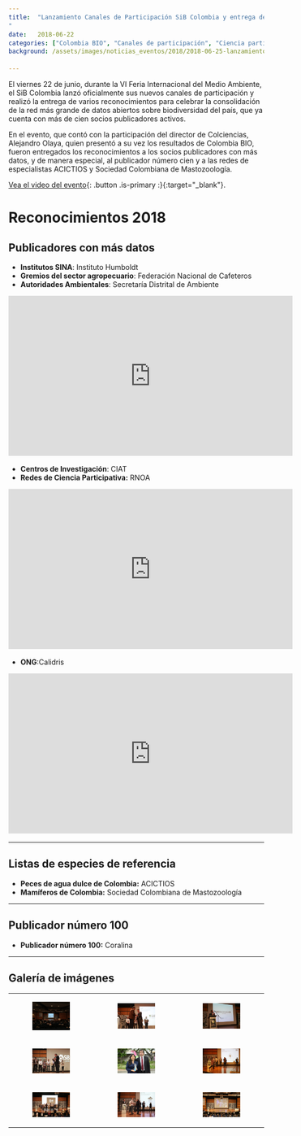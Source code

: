 ```yaml
---
title:  "Lanzamiento Canales de Participación SiB Colombia y entrega de reconocimientos 2018
"
date:   2018-06-22
categories: ["Colombia BIO", "Canales de participación", "Ciencia participativa", "2018", "Registros biológicos", "FIMA 2018"]
background: /assets/images/noticias_eventos/2018/2018-06-25-lanzamiento-canales-participacion.jpg

---
```



El viernes 22 de junio, durante la VI Feria Internacional del Medio Ambiente, el SiB Colombia lanzó oficialmente sus nuevos canales de participación y realizó la entrega de varios reconocimientos para celebrar la consolidación de la red más grande de datos abiertos sobre biodiversidad del país, que ya cuenta con más de cien socios publicadores activos.  

En el evento, que contó con la participación del director de Colciencias, Alejandro Olaya, quien presentó a su vez los resultados de Colombia BIO, fueron entregados los reconocimientos a los socios publicadores con más datos, y de manera especial, al publicador número cien y a las redes de especialistas ACICTIOS y Sociedad Colombiana de Mastozoología.   

[Vea el video del evento](https://www.facebook.com/watch/?v=1725704447523586){: .button .is-primary :}{:target="_blank"}. 


# Reconocimientos 2018

## Publicadores con más datos

- **Institutos SINA**: Instituto Humboldt 
- **Gremios del sector agropecuario**: Federación Nacional de Cafeteros
- **Autoridades Ambientales**: Secretaría Distrital de Ambiente

<iframe width="560" height="315" src="https://www.youtube.com/embed/NjsnngDJzcE" title="YouTube video player" frameborder="0" allow="accelerometer; autoplay; clipboard-write; encrypted-media; gyroscope; picture-in-picture" allowfullscreen></iframe>

- **Centros de Investigación**: CIAT
- **Redes de Ciencia Participativa:** RNOA 

<iframe width="560" height="315" src="https://www.youtube.com/embed/Mnp7f0ax9OI" title="YouTube video player" frameborder="0" allow="accelerometer; autoplay; clipboard-write; encrypted-media; gyroscope; picture-in-picture" allowfullscreen></iframe>

- **ONG**:Calidris 

<iframe width="560" height="315" src="https://www.youtube.com/embed/Sk8rapfkO0I" title="YouTube video player" frameborder="0" allow="accelerometer; autoplay; clipboard-write; encrypted-media; gyroscope; picture-in-picture" allowfullscreen></iframe>



---

## Listas de especies de referencia

- **Peces de agua dulce de Colombia:** ACICTIOS
- **Mamíferos de Colombia:** Sociedad Colombiana de Mastozoología


---

## Publicador número 100
 
- **Publicador número 100:** Coralina


---

## Galería de imágenes

| | |  |
|-------------|-------------|-----|
|<figure class="image is-480x480"><img src="/assets/images/noticias_eventos/2018/2018-06-25-lanzamiento-canales-participacion1.jpg"></figure>|<figure class="image is-480x480"><img src="/assets/images/noticias_eventos/2018/2018-06-25-lanzamiento-canales-participacion2.jpg"></figure>|<figure class="image is-480x480"><img src="/assets/images/noticias_eventos/2018/2018-06-25-lanzamiento-canales-participacion3.jpg"></figure>|
|<figure class="image is-480x480"><img src="/assets/images/noticias_eventos/2018/2018-06-25-lanzamiento-canales-participacion4.jpg"></figure>|<figure class="image is-480x480"><img src="/assets/images/noticias_eventos/2018/2018-06-25-lanzamiento-canales-participacion5.jpg"></figure>|<figure class="image is-480x480"><img src="/assets/images/noticias_eventos/2018/2018-06-25-lanzamiento-canales-participacion6.jpg"></figure>|
|<figure class="image is-480x480"><img src="/assets/images/noticias_eventos/2018/2018-06-25-lanzamiento-canales-participacion7.jpg"></figure>|<figure class="image is-480x480"><img src="/assets/images/noticias_eventos/2018/2018-06-25-lanzamiento-canales-participacion8.jpg"></figure>|<figure class="image is-480x480"><img src="/assets/images/noticias_eventos/2018/2018-06-25-lanzamiento-canales-participacion9.jpg"></figure>|
